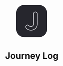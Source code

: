 <div align="center">
  <img alt="Logo" src="https://raw.githubusercontent.com/ryuuto829/journey-log/master/_assets/logo.png" width="100" />
</div>

<h1 align="center">
  Journey Log
</h1>
